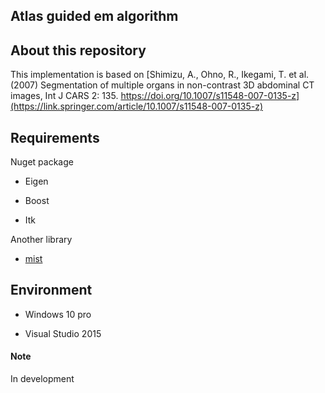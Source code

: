 Atlas guided em algorithm
---------------------------------

## About this repository

This implementation is based on [Shimizu, A., Ohno, R., Ikegami, T. et al. (2007) Segmentation of multiple organs in non-contrast 3D abdominal CT images, Int J CARS 2: 135. https://doi.org/10.1007/s11548-007-0135-z](https://link.springer.com/article/10.1007/s11548-007-0135-z)

## Requirements

Nuget package

- Eigen

- Boost

- Itk

Another library

- [mist](https://github.com/mist-team/mist)

## Environment

- Windows 10 pro

- Visual Studio 2015

#### Note
In development

